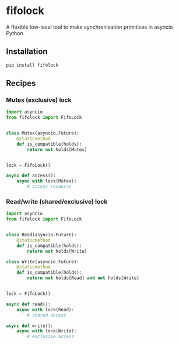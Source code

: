 # fifolock

A flexible low-level tool to make synchronisation primitives in asyncio Python


## Installation

```bash
pip install fifolock
```


## Recipes

### Mutex (exclusive) lock

```python
import asyncio
from fifolock import FifoLock


class Mutex(asyncio.Future):
    @staticmethod
    def is_compatible(holds):
        return not holds[Mutex]


lock = FifoLock()

async def access():
    async with lock(Mutex):
        # access resource
```

### Read/write (shared/exclusive) lock

```python
import asyncio
from fifolock import FifoLock


class Read(asyncio.Future):
    @staticmethod
    def is_compatible(holds):
        return not holds[Write]

class Write(asyncio.Future):
    @staticmethod
    def is_compatible(holds):
        return not holds[Read] and not holds[Write]


lock = FifoLock()

async def read():
    async with lock(Read):
        # shared access

async def write():
    async with lock(Write):
        # exclusive access
```